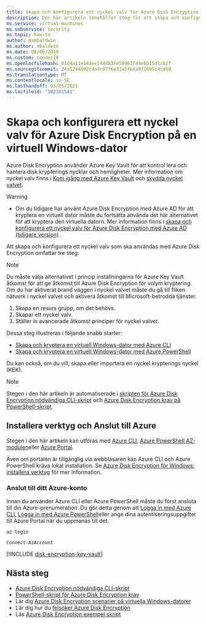 ```yaml
---
title: Skapa och konfigurera ett nyckel valv för Azure Disk Encryption på en virtuell Windows-dator
description: Den här artikeln innehåller steg för att skapa och konfigurera ett nyckel valv som ska användas med Azure Disk Encryption på en virtuell Windows-dator.
ms.service: virtual-machines
ms.subservice: security
ms.topic: how-to
author: msmbaldwin
ms.author: mbaldwin
ms.date: 08/06/2019
ms.custom: seodec18
ms.openlocfilehash: 01d4a11e14aee144d83fe50961744ebb15d1c82f
ms.sourcegitcommit: 24a12d4692c4a4c97f6e31a5fbda971695c4cd68
ms.translationtype: MT
ms.contentlocale: sv-SE
ms.lasthandoff: 03/05/2021
ms.locfileid: "102181541"
---
```

# <a name="create-and-configure-a-key-vault-for-azure-disk-encryption-on-a-windows-vm"></a>Skapa och konfigurera ett nyckel valv för Azure Disk Encryption på en virtuell Windows-dator

Azure Disk Encryption använder Azure Key Vault för att kontrol lera och hantera disk krypterings nycklar och hemligheter.  Mer information om nyckel valv finns i [Kom igång med Azure Key Vault](../../key-vault/general/overview.md) och [skydda nyckel valvet](../../key-vault/general/secure-your-key-vault.md). 

> [!WARNING]
> - Om du tidigare har använt Azure Disk Encryption med Azure AD för att kryptera en virtuell dator måste du fortsätta använda det här alternativet för att kryptera den virtuella datorn. Mer information finns i [skapa och konfigurera ett nyckel valv för Azure Disk Encryption med Azure AD (tidigare version)](disk-encryption-key-vault-aad.md) .

Att skapa och konfigurera ett nyckel valv som ska användas med Azure Disk Encryption omfattar tre steg:

> [!Note]
> Du måste välja alternativet i princip inställningarna för Azure Key Vault åtkomst för att ge åtkomst till Azure Disk Encryption för volym kryptering. Om du har aktiverat brand väggen i nyckel valvet måste du gå till fliken nätverk i nyckel valvet och aktivera åtkomst till Microsoft-betrodda tjänster. 

1. Skapa en resurs grupp, om det behövs.
2. Skapar ett nyckel valv. 
3. Ställer in avancerade åtkomst principer för nyckel valvet.

Dessa steg illustreras i följande snabb starter:

- [Skapa och kryptera en virtuell Windows-dator med Azure CLI](disk-encryption-cli-quickstart.md)
- [Skapa och kryptera en virtuell Windows-dator med Azure PowerShell](disk-encryption-powershell-quickstart.md)

Du kan också, om du vill, skapa eller importera en nyckel krypterings nyckel (KEK).

> [!Note]
> Stegen i den här artikeln är automatiserade i [skripten för Azure Disk Encryption nödvändiga CLI-skript](https://github.com/ejarvi/ade-cli-getting-started) och [Azure Disk Encryption krav på PowerShell-skript](https://github.com/Azure/azure-powershell/tree/master/src/Compute/Compute/Extension/AzureDiskEncryption/Scripts).

## <a name="install-tools-and-connect-to-azure"></a>Installera verktyg och Anslut till Azure

Stegen i den här artikeln kan utföras med [Azure CLI](/cli/azure/), [Azure PowerShell AZ-modulen](/powershell/azure/)eller [Azure Portal](https://portal.azure.com).

Även om portalen är tillgänglig via webbläsaren kan Azure CLI och Azure PowerShell kräva lokal installation. Se [Azure Disk Encryption för Windows: installera verktyg](disk-encryption-windows.md#install-tools-and-connect-to-azure) för mer information.

### <a name="connect-to-your-azure-account"></a>Anslut till ditt Azure-konto

Innan du använder Azure CLI eller Azure PowerShell måste du först ansluta till din Azure-prenumeration. Du gör detta genom att [Logga in med Azure CLI](/cli/azure/authenticate-azure-cli), [Logga in med Azure PowerShell](/powershell/azure/authenticate-azureps)eller ange dina autentiseringsuppgifter till Azure Portal när du uppmanas till det.

```azurecli-interactive
az login
```

```azurepowershell-interactive
Connect-AzAccount
```

[!INCLUDE [disk-encryption-key-vault](../../../includes/disk-encryption-key-vault.md)]
 
## <a name="next-steps"></a>Nästa steg

- [Azure Disk Encryption nödvändiga CLI-skript](https://github.com/ejarvi/ade-cli-getting-started)
- [PowerShell-skript för Azure Disk Encryption krav](https://github.com/Azure/azure-powershell/tree/master/src/Compute/Compute/Extension/AzureDiskEncryption/Scripts)
- Lär dig [Azure Disk Encryption scenarier på virtuella Windows-datorer](disk-encryption-windows.md)
- Lär dig hur du [felsöker Azure Disk Encryption](disk-encryption-troubleshooting.md)
- Läs [Azure Disk Encryption exempel skript](disk-encryption-sample-scripts.md)
